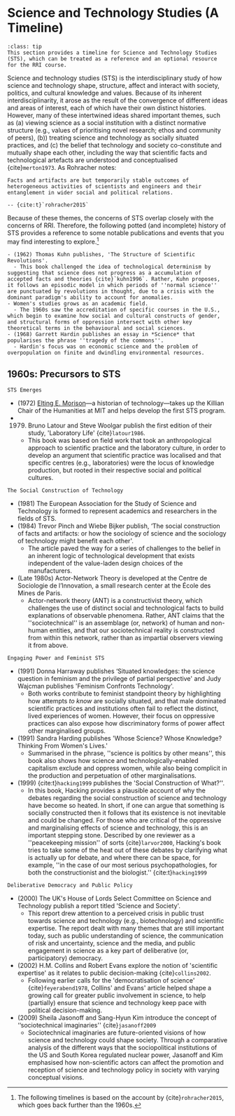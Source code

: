 # Science and Technology Studies (A Timeline)

```{admonition} Note
:class: tip
This section provides a timeline for Science and Technology Studies (STS), which can be treated as a reference and an optional resource for the RRI course.
```

Science and technology studies (STS) is the interdisciplinary study of how science and technology shape, structure, affect and interact with society, politics, and cultural knowledge and values.
Because of its inherent interdisciplinarity, it arose as the result of the convergence of different ideas and areas of interest, each of which have their own distinct histories.
However, many of these intertwined ideas shared important themes, such as (a) viewing science as a social institution with a distinct normative structure (e.g., values of prioritising novel research; ethos and community of peers), (b)) treating science and technology as socially situated practices, and (c) the belief that technology and society co-constitute and mutually shape each other, including the way that scientific facts and technological artefacts are understood and conceptualised {cite}`merton1973`.
As Rohracher notes:

```{epigraph}
Facts and artifacts are but temporarily stable outcomes of heterogeneous activities of scientists and engineers and their entanglement in wider social and political relations.

-- {cite:t}`rohracher2015`
```

Because of these themes, the concerns of STS overlap closely with the concerns of RRI.
Therefore, the following potted (and incomplete) history of STS provides a reference to some notable publications and events that you may find interesting to explore.[^Rohracher]

[^Rohracher]: The following timelines is based on the account by {cite}`rohracher2015`, which goes back further than the 1960s.

```{sidebar}
- (1962) Thomas Kuhn publishes, 'The Structure of Scientific Revolutions'.
  - This book challenged the idea of technological determinism by suggesting that science does not progress as a accumulation of accepted facts and theories {cite}`kuhn1996`. Rather, Kuhn proposes, it follows an episodic model in which periods of ''normal science'' are punctuated by revolutions in thought, due to a crisis with the dominant paradigm's ability to account for anomalies.
- Women's studies grows as an academic field.
  - The 1960s saw the accreditation of specific courses in the U.S., which begin to examine how social and cultural constructs of gender, and structural forms of oppression intersect with other key theoretical terms in the behavioural and social sciences.
- (1968) Garrett Hardin publishes an essay in *Science* that popularises the phrase ''tragedy of the commons''.
  - Hardin's focus was on economic science and the problem of overpopulation on finite and dwindling environmental resources.
```
## 1960s: Precursors to STS


```{sidebar} 1970s
STS Emerges
```

- (1972) [Elting E. Morison](https://en.wikipedia.org/wiki/Elting_E._Morison)—a historian of technology—takes up the Killian Chair of the Humanities at MIT and helps develop the first STS program.
- 1979) Bruno Latour and Steve Woolgar publish the first edition of their study, 'Laboratory Life' {cite}`latour1986`.
  - This book was based on field work that took an anthropological approach to scientific practice and the laboratory culture, in order to develop an argument that scientific practice was localised and that specific centres (e.g., laboratories) were the locus of knowledge production, but rooted in their respective social and political cultures.

```{sidebar} 1980s
The Social Construction of Technology
```

- (1981) The European Association for the Study of Science and Technology is formed to represent academics and researchers in the fields of STS.
- (1984) Trevor Pinch and Wiebe Bijker publish, ‘The social construction of facts and artifacts: or how the sociology of science and the sociology of technology might benefit each other'.
  - The article paved the way for a series of challenges to the belief in an inherent logic of technological development that exists independent of the value-laden design choices of the manufacturers.
- (Late 1980s) Actor-Network Theory is developed at the Centre de Sociologie de l’Innovation, a small research center at the École des Mines de Paris.
  - Actor-network theory (ANT) is a constructivist theory, which challenges the use of distinct social and technological facts to build explanations of observable phenomena. Rather, ANT claims that the ''sociotechnical'' is an assemblage (or, network) of human and non-human entities, and that our sociotechnical reality is constructed from within this network, rather than as impartial observers viewing it from above.

```{sidebar} 1990s
Engaging Power and Feminist STS
```

- (1991) Donna Harraway publishes ‘Situated knowledges: the science question in feminism and the privilege of partial perspective' and Judy Wajcman publishes 'Feminism Confronts Technology'.
  - Both works contribute to feminist standpoint theory by highlighting how attempts *to know* are socially situated, and that male dominated scientific practices and institutions often fail to reflect the distinct, lived experiences of women. However, their focus on oppressive practices can also expose how discriminatory forms of power affect other marginalised groups.
- (1991) Sandra Harding publishes 'Whose Science? Whose Knowledge? Thinking From Women's Lives.'
  - Summarised in the phrase, ''science is politics by other means'', this book also shows how science and technologically-enabled capitalism exclude and oppress women, while also being complicit in the production and perpetuation of other marginalisations.
- (1999) {cite:t}`hacking1999` publishes the 'Social Construction of What?''.
  - In this book, Hacking provides a plausible account of why the debates regarding the social construction of science and technology have become so heated. In short, if one can argue that something is socially constructed then it follows that its existence is not inevitable and could be changed. For those who are critical of the oppressive and marginalising effects of science and technology, this is an important stepping stone. Described by one reviewer as a ''peacekeeping mission'' of sorts {cite}`larvor2000`, Hacking's book tries to take some of the heat out of these debates by clarifying what is actually up for debate, and where there can be space, for example, ''in the case of our most serious psychopathologies, for both the constructionist and the biologist.'' {cite:t}`hacking1999`

```{sidebar} 2000s (and onwards)
Deliberative Democracy and Public Policy
```

- (2000) The UK's House of Lords Select Committee on Science and Technology publish a report titled 'Science and Society'.
  - This report drew attention to a perceived crisis in public trust towards science and technology (e.g., biotechnology) and scientific expertise. The report dealt with many themes that are still important today, such as public understanding of science, the communication of risk and uncertainty, science and the media, and public engagement in science as a key part of deliberative (or, participatory) democracy.
- (2002) H.M. Collins and Robert Evans explore the notion of 'scientific expertise' as it relates to public decision-making {cite}`collins2002`.
  - Following earlier calls for the 'democratisation of science' {cite}`feyerabend1978`, Collins' and Evans' article helped shape a growing call for greater public involvement in science, to help (partially) ensure that science and technology keep pace with political decision-making.
- (2009) Sheila Jasonoff and Sang-Hyun Kim introduce the concept  of ‘‘sociotechnical imaginaries'' {cite}`jasanoff2009`
  - Sociotechnical imaginaries are future-oriented visions of how science and technology could shape society. Through a comparative analysis of the different ways that the sociopolitical institutions of the US and South Korea regulated nuclear power, Jasanoff and Kim emphasised how non-scientific actors can affect the promotion and reception of science and technology policy in society with varying conceptual visions.
